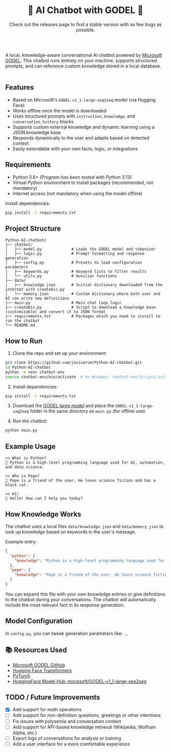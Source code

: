 <br />
<div align="center">
  <h1 align="center">🤖 AI Chatbot with GODEL 🤖</h1>
  <p style="text-align: center;">
    Check out the releases page to find a stable version with as few bugs as possible.
  </p>
</div>
<br /><br />

A local, knowledge-aware conversational AI chatbot powered by [Microsoft GODEL](https://github.com/microsoft/GODEL). This chatbot runs entirely on your machine, supports structured prompts, and can reference custom knowledge stored in a local database.
<br /><br />

## Features

* Based on Microsoft's `GODEL-v1_1-large-seq2seq` model (via Hugging Face)
* Works offline once the model is downloaded
* Uses structured prompts with `instruction`, `knowledge`, and `conversation_history` blocks
* Supports custom external knowledge and dynamic learning using a JSON knowledge base
* Responds dynamically to the user and adapts based on detected context
* Easily extendable with your own facts, logic, or integrations

## Requirements

* Python 3.8+  *(Program has been tested with Python 3.13)*
* Virtual Python environment to install packages (recommended, not mandatory)
* Internet access (not mandatory when using the model offline)

Install dependencies:

```bash
pip install -r requirements.txt
```

## Project Structure

```
Python-AI-chatbot/
├── chatbot/
│   ├── model.py             # Loads the GODEL model and tokenizer
│   ├── logic.py             # Prompt formatting and response generation
│   ├── config.py            # Presets to load configuration parameters
│   ├── keywords.py          # Keyword lists to filter results
│   └── utils.py             # Auxiliar functions
├── data/
│   ├── knowledge.json       # Initial dictionary downloaded from the internet with createDic.py
│   └── memory.json          # Custom dictionary where both user and AI can write new definitions
├── main.py                  # Main chat loop logic
├── createDic.py             # Script to download a knowledge base (customizable) and convert it to JSON format
├── requirements.txt         # Packages which you need to install to run the chatbot
└── README.md
```

## How to Run

1. Clone the repo and set up your environment:

```bash
git clone https://github.com/javiiervm/Python-AI-chatbot.git
cd Python-AI-chatbot
python -m venv chatbot-env
source chatbot-env/bin/activate  # On Windows: chatbot-env\Scripts\activate
```

2. Install dependencies:

```bash
pip install -r requirements.txt
```

3. Download the [GODEL large model](https://huggingface.co/microsoft/GODEL-v1_1-large-seq2seq) and place the `GODEL-v1_1-large-seq2seq` folder in the same directory as `main.py` (for offline use).

4. Run the chatbot:

```bash
python main.py
```

## Example Usage

```
>> What is Python?
🤖 Python is a high-level programming language used for AI, automation, and data science.

>> Who is Pepe?
🤖 Pepe is a friend of the user. He loves science fiction and has a black cat.

>> Hi!
🤖 Hello! How can I help you today?
```

## How Knowledge Works

The chatbot uses a local files `data/knowledge.json` and `data/memory.json` to look up knowledge based on keywords in the user's message.

Example entry:

```json
{
  "python": {
    "knowledge": "Python is a high-level programming language used for AI, automation, and data science."
  },
  "pepe": {
    "knowledge": "Pepe is a friend of the user. He loves science fiction and has a black cat."
  }
}
```

You can expand this file with your own knowledge entries or give definitions to the chatbot during your conversations. The chatbot will automatically include the most relevant fact in its response generation.

## Model Configuration

In `config.py`, you can tweak generation parameters like:
...

## 📚 Resources Used

* [Microsoft GODEL GitHub](https://github.com/microsoft/GODEL)
* [Hugging Face Transformers](https://huggingface.co/docs/transformers)
* [PyTorch](https://pytorch.org/)
* [HuggingFace Model Hub: microsoft/GODEL-v1\_1-large-seq2seq](https://huggingface.co/microsoft/GODEL-v1_1-large-seq2seq)

## TODO / Future Improvements

* [x] Add support for math operations
* [ ] Add support for non-definition questions, greetings or other intentions
* [ ] Fix issues with polysemia and conversation context
* [ ] Add support for API-based knowledge retrieval (Wikipedia, Wolfram Alpha, etc.)
* [ ] Export logs of conversations for analysis or training
* [ ] Add a user interface for a more comfortable experience
